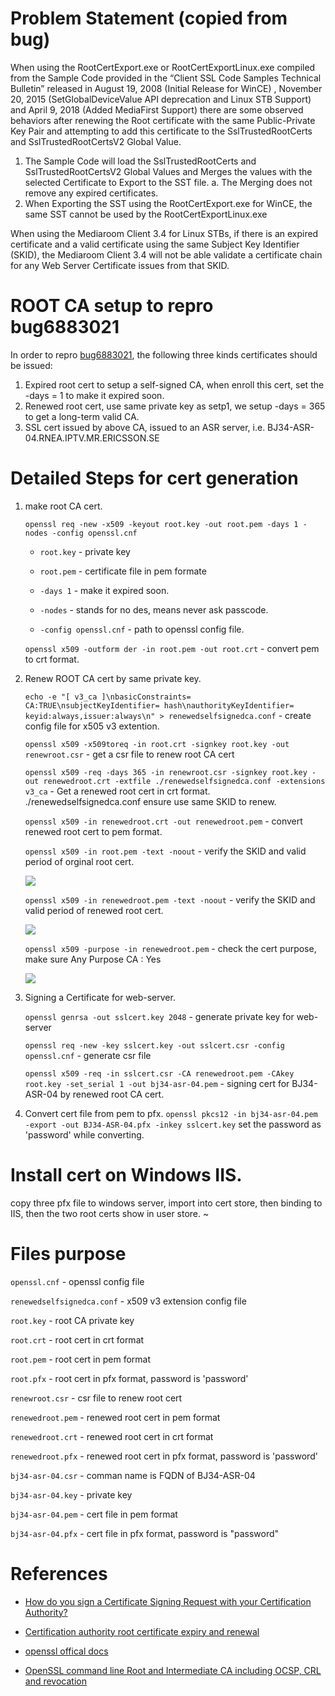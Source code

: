 # Problem Statement (copied from bug)

When using the RootCertExport.exe or RootCertExportLinux.exe compiled from the Sample Code provided in the “Client SSL Code Samples Technical Bulletin” released in August 19, 2008 (Initial Release for WinCE) , November 20, 2015 (SetGlobalDeviceValue API deprecation and Linux STB Support)  and April 9, 2018 (Added MediaFirst Support) there are some observed behaviors after renewing the Root certificate with the same Public-Private Key Pair and attempting to add this certificate to the SslTrustedRootCerts and SslTrustedRootCertsV2 Global Value.
 
1.	The Sample Code will load the SslTrustedRootCerts and SslTrustedRootCertsV2 Global Values and Merges the values with the selected Certificate to Export to the SST file.
a.	The Merging does not remove any expired certificates.
2.	When Exporting the SST using the RootCertExport.exe for WinCE, the same SST cannot be used by the RootCertExportLinux.exe 
 
When using the Mediaroom Client 3.4 for Linux STBs, if there is an expired certificate and a valid certificate using the same Subject Key Identifier (SKID), the Mediaroom Client 3.4 will not be able validate a certificate chain for any Web Server Certificate issues from that SKID. 


# ROOT CA setup to repro bug6883021
In order to repro [bug6883021](tfsmr.mr.ericsson.se:8080/tfs/IEB/ISS%20Media%20Platform/_workitems/edit/6883021), the following three kinds certificates should be issued:
1. Expired root cert to setup a self-signed CA, when enroll this cert, set the -days = 1 to make it expired soon.
2. Renewed root cert, use same private key as setp1, we setup -days = 365 to get a long-term valid CA.
3. SSL cert issued by above CA, issued to an ASR server, i.e. BJ34-ASR-04.RNEA.IPTV.MR.ERICSSON.SE

# Detailed Steps for cert generation

1. make root CA cert.

    ``openssl req -new -x509 -keyout root.key -out root.pem -days 1 -nodes -config openssl.cnf``
    
    + ``root.key`` - private key
    
    + ``root.pem`` - certificate file in pem formate

    + ``-days 1`` - make it expired soon.

    + ``-nodes`` - stands for no des, means never ask passcode.

    + ``-config openssl.cnf`` - path to openssl config file.

    ``openssl x509 -outform der -in root.pem -out root.crt`` - convert pem to crt format.

2. Renew ROOT CA cert by same private key.    

    ``echo -e "[ v3_ca ]\nbasicConstraints= CA:TRUE\nsubjectKeyIdentifier= hash\nauthorityKeyIdentifier= keyid:always,issuer:always\n" > renewedselfsignedca.conf`` - create config file for x505 v3 extention.

    ``openssl x509 -x509toreq -in root.crt -signkey root.key -out renewroot.csr`` - get a csr file to renew root CA cert
    
    ``openssl x509 -req -days 365 -in renewroot.csr -signkey root.key -out renewedroot.crt -extfile ./renewedselfsignedca.conf -extensions v3_ca`` - Get a renewed root cert in crt format. ./renewedselfsignedca.conf ensure use same SKID to renew.

    ``openssl x509 -in renewedroot.crt -out renewedroot.pem`` - convert renewed root cert to pem format.


    ``openssl x509 -in root.pem -text -noout`` - verify the SKID and valid period of orginal root cert.
    
    ![](./6883021/images/root.png)

    ``openssl x509 -in renewedroot.pem -text -noout`` - verify the SKID and valid period of renewed root cert.

    ![](./6883021/images/renewedroot.png)

    ``openssl x509 -purpose -in renewedroot.pem`` - check the cert purpose, make sure Any Purpose CA : Yes

    ![](./6883021/images/purpose.png)

3. Signing a Certificate for web-server.

    ``openssl genrsa -out sslcert.key 2048`` - generate private key for web-server
 
    ``openssl req -new -key sslcert.key -out sslcert.csr -config openssl.cnf`` - generate csr file

    ``openssl x509 -req -in sslcert.csr -CA renewedroot.pem -CAkey root.key -set_serial 1 -out bj34-asr-04.pem`` - signing cert for BJ34-ASR-04 by renewed root CA cert.

4. Convert cert file from pem to pfx.
    ``openssl pkcs12 -in bj34-asr-04.pem -export -out BJ34-ASR-04.pfx -inkey sslcert.key``
    set the password as 'password' while converting.

# Install cert on Windows IIS.
copy three pfx file to windows server, import into cert store, then binding to IIS, then the two root certs show in user store.
~[](./6883021/images/certstore.png)

# Files purpose
``openssl.cnf`` - openssl config file

``renewedselfsignedca.conf`` - x509 v3 extension config file

``root.key`` - root CA private key

``root.crt`` - root cert in crt format

``root.pem`` - root cert in pem format

``root.pfx`` - root cert in pfx format, password is 'password'

``renewroot.csr`` - csr file to renew root cert

``renewedroot.pem`` - renewed root cert in pem format

``renewedroot.crt`` - renewed root cert in crt format

``renewedroot.pfx`` - renewed root cert in pfx format, password is 'password'

``bj34-asr-04.csr`` - comman name is FQDN of BJ34-ASR-04

``bj34-asr-04.key`` - private key

``bj34-asr-04.pem`` - cert file in pem format

``bj34-asr-04.pfx`` - cert file in pfx format, password is "password"

# References
+ [How do you sign a Certificate Signing Request with your Certification Authority?](https://stackoverflow.com/questions/21297139/how-do-you-sign-a-certificate-signing-request-with-your-certification-authority/21340898#21340898)

+ [Certification authority root certificate expiry and renewal](https://serverfault.com/questions/306345/certification-authority-root-certificate-expiry-and-renewal)

+ [openssl offical docs](https://www.openssl.org/docs/manmaster/man1/req.html)

+ [OpenSSL command line Root and Intermediate CA including OCSP, CRL and revocation](https://raymii.org/s/tutorials/OpenSSL_command_line_Root_and_Intermediate_CA_including_OCSP_CRL%20and_revocation.html)











    




